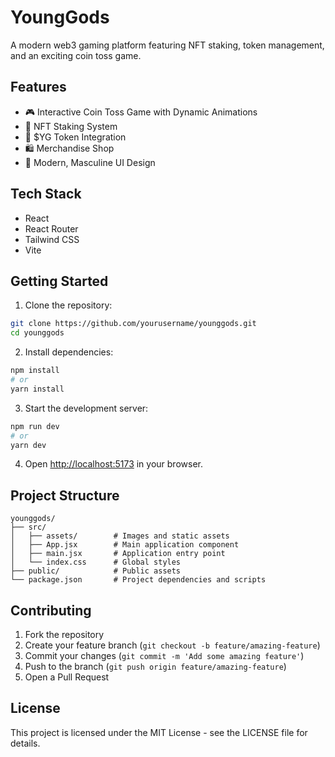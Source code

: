 # YoungGods

A modern web3 gaming platform featuring NFT staking, token management, and an exciting coin toss game.

## Features

- 🎮 Interactive Coin Toss Game with Dynamic Animations
- 💎 NFT Staking System
- 🎯 $YG Token Integration
- 🛍️ Merchandise Shop
- 🎨 Modern, Masculine UI Design

## Tech Stack

- React
- React Router
- Tailwind CSS
- Vite

## Getting Started

1. Clone the repository:
```bash
git clone https://github.com/yourusername/younggods.git
cd younggods
```

2. Install dependencies:
```bash
npm install
# or
yarn install
```

3. Start the development server:
```bash
npm run dev
# or
yarn dev
```

4. Open [http://localhost:5173](http://localhost:5173) in your browser.

## Project Structure

```
younggods/
├── src/
│   ├── assets/        # Images and static assets
│   ├── App.jsx        # Main application component
│   ├── main.jsx       # Application entry point
│   └── index.css      # Global styles
├── public/            # Public assets
└── package.json       # Project dependencies and scripts
```

## Contributing

1. Fork the repository
2. Create your feature branch (`git checkout -b feature/amazing-feature`)
3. Commit your changes (`git commit -m 'Add some amazing feature'`)
4. Push to the branch (`git push origin feature/amazing-feature`)
5. Open a Pull Request

## License

This project is licensed under the MIT License - see the LICENSE file for details.

